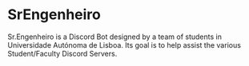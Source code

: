 # SrEngenheiro
Sr.Engenheiro is a Discord Bot designed by a team of students in Universidade Autónoma de Lisboa. Its goal is to help assist the various Student/Faculty Discord Servers.
